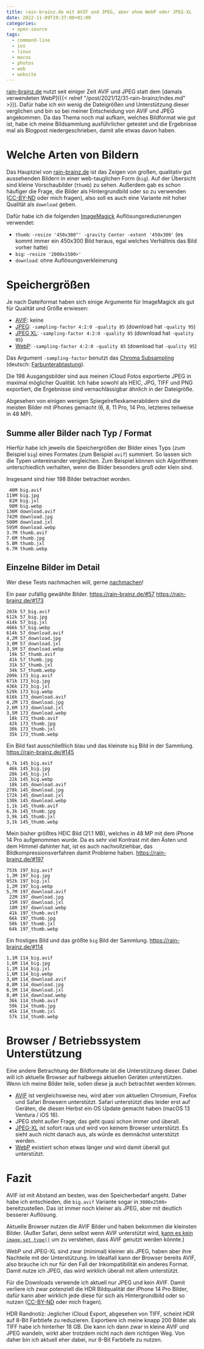 ```yaml
---
title: rain-brainz.de mit AVIF und JPEG, aber ohne WebP oder JPEG-XL
date: 2022-11-09T19:37:00+01:00
categories:
  - open-source
tags:
  - command-line
  - ios
  - linux
  - macos
  - photos
  - web
  - website
---
```


[rain-brainz.de](https://rain-brainz.de) nutzt seit einiger Zeit AVIF und JPEG statt dem [damals verwendeten WebP]({{< relref "/post/2021/12/31-rain-brainz/index.md" >}}).
Dafür habe ich ein wenig die Dateigrößen und Unterstützung dieser verglichen und bin so bei meiner Entscheidung von AVIF und JPEG angekommen.
Da das Thema noch mal aufkam, welches Bildformat wie gut ist, habe ich meine Bildsammlung ausführlicher getestet und die Ergebnisse mal als Blogpost niedergeschrieben, damit alle etwas davon haben.

<!-- more -->

# Welche Arten von Bildern

Das Hauptziel von [rain-brainz.de](https://rain-brainz.de) ist das Zeigen von großen, qualitativ gut aussehenden Bildern in einer web-tauglichen Form (`big`).
Auf der Übersicht sind kleine Vorschaubilder (`thumb`) zu sehen.
Außerdem gab es schon häufiger die Frage, die Bilder als Hintergrundbild oder so zu verwenden ([CC-BY-ND](https://creativecommons.org/licenses/by-nd/4.0/) oder mich fragen), also soll es auch eine Variante mit hoher Qualität als `download` geben.

Dafür habe ich die folgenden [ImageMagick](https://imagemagick.org/) Auflösungsreduzierungen verwendet:

- `thumb`: `-resize '450x300^' -gravity Center -extent '450x300'` (es kommt immer ein 450x300 Bild heraus, egal welches Verhältnis das Bild vorher hatte)
- `big`: `-resize '2000x1500>'`
- `download`: ohne Auflösungsverkleinerung

# Speichergrößen

Je nach Dateiformat haben sich einige Argumente für ImageMagick als gut für Qualität und Größe erwiesen:

- [AVIF](https://en.wikipedia.org/wiki/AVIF): keine
- [JPEG](https://en.wikipedia.org/wiki/JPEG): `-sampling-factor 4:2:0 -quality 85` (download hat `-quality 95`)
- [JPEG XL](https://en.wikipedia.org/wiki/JPEG_XL): `-sampling-factor 4:2:0 -quality 85` (download hat `-quality 95`)
- [WebP](https://en.wikipedia.org/wiki/WebP): `-sampling-factor 4:2:0 -quality 85` (download hat `-quality 95`)

Das Argument `-sampling-factor` benutzt das [Chroma Subsampling](https://en.wikipedia.org/wiki/Chroma_subsampling) (deutsch: [Farbunterabtastung](https://de.wikipedia.org/wiki/Farbunterabtastung)).

Die 198 Ausgangsbilder sind aus meinen iCloud Fotos exportierte JPEG in maximal möglicher Qualität.
Ich habe sowohl als HEIC, JPG, TIFF und PNG exportiert, die Ergebnisse sind vernachlässigbar ähnlich in der Dateigröße.

Abgesehen von einigen wenigen Spiegelreflexkamerabildern sind die meisten Bilder mit iPhones gemacht (6, 8, 11 Pro, 14 Pro, letzteres teilweise in 48 MP).

## Summe aller Bilder nach Typ / Format

Hierfür habe ich jeweils die Speichergrößen der Bilder eines Typs (zum Beispiel `big`) eines Formates (zum Beispiel `avif`) summiert.
So lassen sich die Typen untereinander vergleichen.
Zum Beispiel können sich Algorithmen unterschiedlich verhalten, wenn die Bilder besonders groß oder klein sind.

Insgesamt sind hier 198 Bilder betrachtet worden.

```plaintext
 46M big.avif
119M big.jpg
 81M big.jxl
 98M big.webp
136M download.avif
742M download.jpg
500M download.jxl
595M download.webp
3.7M thumb.avif
7.6M thumb.jpg
5.8M thumb.jxl
6.7M thumb.webp
```

## Einzelne Bilder im Detail

Wer diese Tests nachmachen will, gerne [nachmachen](nachmachen.sh)!

Ein paar zufällig gewählte Bilder.
<https://rain-brainz.de/#57>
<https://rain-brainz.de/#173>

```plaintext
203k 57_big.avif
612k 57_big.jpg
414k 57_big.jxl
466k 57_big.webp
614k 57_download.avif
4,2M 57_download.jpg
3,0M 57_download.jxl
3,5M 57_download.webp
 19k 57_thumb.avif
 41k 57_thumb.jpg
 31k 57_thumb.jxl
 34k 57_thumb.webp
209k 173_big.avif
671k 173_big.jpg
436k 173_big.jxl
529k 173_big.webp
616k 173_download.avif
4,2M 173_download.jpg
2,6M 173_download.jxl
3,5M 173_download.webp
 18k 173_thumb.avif
 42k 173_thumb.jpg
 30k 173_thumb.jxl
 35k 173_thumb.webp
```

Ein Bild fast ausschließlich blau und das kleinste `big` Bild in der Sammlung.
<https://rain-brainz.de/#145>

```plaintext
6,7k 145_big.avif
 46k 145_big.jpg
 28k 145_big.jxl
 22k 145_big.webp
 18k 145_download.avif
278k 145_download.jpg
172k 145_download.jxl
130k 145_download.webp
1,1k 145_thumb.avif
6,3k 145_thumb.jpg
3,9k 145_thumb.jxl
3,1k 145_thumb.webp
```

Mein bisher größtes HEIC Bild (21.1 MB), welches in 48 MP mit dem iPhone 14 Pro aufgenommen wurde.
Da es sehr viel Kontrast mit den Ästen und dem Himmel dahinter hat, ist es auch nachvollziehbar, das Bildkompressionsverfahren damit Probleme haben.
<https://rain-brainz.de/#197>

```plaintext
753k 197_big.avif
1,3M 197_big.jpg
952k 197_big.jxl
1,2M 197_big.webp
5,7M 197_download.avif
 22M 197_download.jpg
 15M 197_download.jxl
 18M 197_download.webp
 41k 197_thumb.avif
 66k 197_thumb.jpg
 50k 197_thumb.jxl
 64k 197_thumb.webp
```

Ein frostiges Bild und das größte `big` Bild der Sammlung.
<https://rain-brainz.de/#114>

```plaintext
1,1M 114_big.avif
1,6M 114_big.jpg
1,1M 114_big.jxl
1,6M 114_big.webp
3,6M 114_download.avif
8,8M 114_download.jpg
6,5M 114_download.jxl
8,4M 114_download.webp
 36k 114_thumb.avif
 59k 114_thumb.jpg
 45k 114_thumb.jxl
 57k 114_thumb.webp
```

# Browser / Betriebssystem Unterstützung

Eine andere Betrachtung der Bildformate ist die Unterstützung dieser.
Dabei will ich aktuelle Browser auf halbwegs aktuellen Geräten unterstützen.
Wenn ich meine Bilder teile, sollen diese ja auch betrachtet werden können.

- [AVIF](https://caniuse.com/avif) ist vergleichsweise neu, wird aber von aktuellen Chromium, Firefox und Safari Browsern unterstützt.
  Safari unterstützt dies leider erst auf Geräten, die diesen Herbst ein OS Update gemacht haben (macOS 13 Ventura / iOS 16).
- JPEG steht außer Frage, das geht quasi schon immer und überall.
- [JPEG-XL](https://caniuse.com/jpegxl) ist sofort raus und wird von keinem Browser unterstützt. Es sieht auch nicht danach aus, als würde es demnächst unterstützt werden.
- [WebP](https://caniuse.com/webp) existiert schon etwas länger und wird damit überall gut unterstützt.

# Fazit

AVIF ist mit Abstand am besten, was den Speicherbedarf angeht.
Daher habe ich entschieden, die `big.avif` Variante sogar in `3000x2500>` bereitzustellen.
Das ist immer noch kleiner als JPEG, aber mit deutlich besserer Auflösung.

Aktuelle Browser nutzen die AVIF Bilder und haben bekommen die kleinsten Bilder.
(Außer Safari, denn selbst wenn AVIF unterstützt wird, [kann es kein `image-set type()`](https://caniuse.com/css-image-set) um zu verstehen, dass AVIF genutzt werden könnte.)

WebP und JPEG-XL sind zwar (minimal) kleiner als JPEG, haben aber ihre Nachteile mit der Unterstützung.
Im Idealfall kann der Browser bereits AVIF, also brauche ich nur für den Fall der Inkompatibilität ein anderes Format.
Damit nutze ich JPEG, das wird wirklich überall mit allem unterstützt.

Für die Downloads verwende ich aktuell nur JPEG und kein AVIF.
Damit verliere ich zwar potenziell die HDR Bildqualität der iPhone 14 Pro Bilder, dafür kann aber wirklich jede diese für sich als Hintergrundbild oder so nutzen ([CC-BY-ND](https://creativecommons.org/licenses/by-nd/4.0/) oder mich fragen).

HDR Randnotiz: Jeglicher iCloud Export, abgesehen von TIFF, scheint HDR auf 8-Bit Farbtiefe zu reduzieren.
Exportiere ich meine knapp 200 Bilder als TIFF habe ich hinterher 18 GB.
Die kann ich dann zwar in kleine AVIF und JPEG wandeln, wirkt aber trotzdem nicht nach dem richtigen Weg.
Von daher bin ich aktuell eher dabei, nur 8-Bit Farbtiefe zu nutzen.
